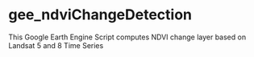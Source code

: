 # gee_ndviChangeDetection

This Google Earth Engine Script computes NDVI change layer based on Landsat 5 and 8 Time Series
